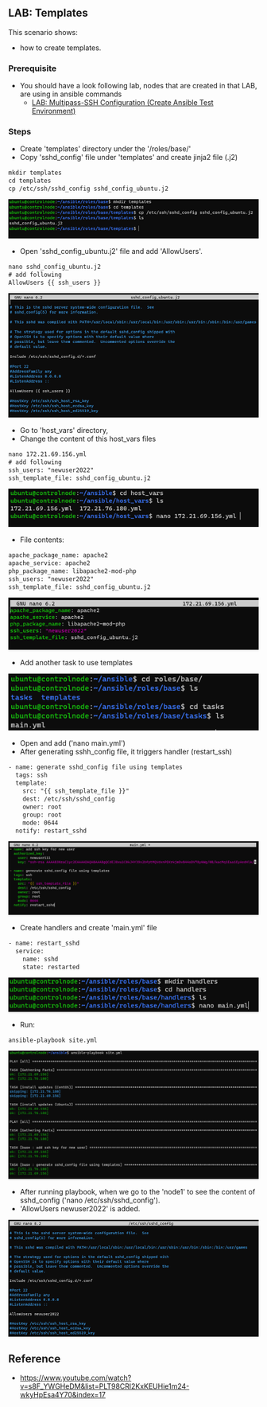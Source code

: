 ## LAB: Templates

This scenario shows:
- how to create templates.

### Prerequisite

- You should have a look following lab, nodes that are created in that LAB, are using in ansible commands
  - [LAB: Multipass-SSH Configuration (Create Ansible Test Environment)](./Multipass-SSH-Configuration.md)

### Steps

- Create 'templates' directory under the '/roles/base/'
- Copy 'sshd_config' file under 'templates' and create jinja2 file (.j2)

```
mkdir templates
cd templates
cp /etc/ssh/sshd_config sshd_config_ubuntu.j2
 ```

![image](./img/202679439-45eceefc-0b29-418c-8b75-5558e722fd87.png)


- Open 'sshd_config_ubuntu.j2' file and add 'AllowUsers'.

```
nano sshd_config_ubuntu.j2
# add following
AllowUsers {{ ssh_users }}
```

![image](./img/202685736-463d1e46-2f00-4852-a8c3-f6f62e861399.png)

- Go to 'host_vars' directory,
- Change the content of this host_vars files

```
nano 172.21.69.156.yml
# add following
ssh_users: "newuser2022"
ssh_template_file: sshd_config_ubuntu.j2
```

![image](./img/202680949-69c1f1dd-b51f-4900-8bdd-992955707293.png)

- File contents:

```
apache_package_name: apache2
apache_service: apache2
php_package_name: libapache2-mod-php
ssh_users: "newuser2022"
ssh_template_file: sshd_config_ubuntu.j2
```

![image](./img/202682564-b6ed46b2-b155-4366-9acc-6158236e5643.png)

- Add another task to use templates

![image](./img/202683263-66005498-8f3a-43ac-9745-ec63f6788ddc.png)

- Open and add ('nano main.yml')
- After generating sshh_config file, it triggers handler (restart_ssh)

```
- name: generate sshd_config file using templates
  tags: ssh
  template:
    src: "{{ ssh_template_file }}"
    dest: /etc/ssh/sshd_config
    owner: root
    group: root
    mode: 0644
  notify: restart_sshd
```  

![image](./img/202692366-c606995e-0eb5-4f7b-82ec-7a398750df1b.png)

- Create handlers and create 'main.yml' file

```
- name: restart_sshd
  service:
    name: sshd
    state: restarted
```

![image](./img/202687675-fcc12387-9f4f-4f70-a357-797bf3ad1738.png)

- Run:

```
ansible-playbook site.yml
```
![image](./img/202692817-02c63dd3-86e4-47da-bec9-864cbc3a3510.png)

- After running playbook, when we go to the 'node1' to see the content of sshd_config ('nano /etc/ssh/sshd_config').
- 'AllowUsers newuser2022' is added.

![image](./img/202694177-b202a08c-ff59-4739-b0e9-922c7e5d8d41.png)

## Reference

- https://www.youtube.com/watch?v=s8F_YWGHeDM&list=PLT98CRl2KxKEUHie1m24-wkyHpEsa4Y70&index=17

